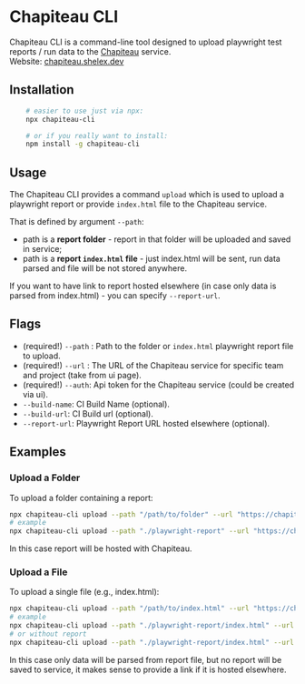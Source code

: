 # Chapiteau CLI

Chapiteau CLI is a command-line tool designed to upload playwright test reports / run data to the [Chapiteau](https://github.com/Shelex/chapiteau) service.  
Website: [chapiteau.shelex.dev](https://chapiteau.shelex.dev/)

## Installation

```bash
    # easier to use just via npx:
    npx chapiteau-cli

    # or if you really want to install:
    npm install -g chapiteau-cli
```

## Usage

The Chapiteau CLI provides a command `upload` which is used to upload a playwright report or provide `index.html` file to the Chapiteau service.

That is defined by argument `--path`:

-   path is a <strong>report folder</strong> - report in that folder will be uploaded and saved in service;
-   path is a <strong>report `index.html` file</strong> - just index.html will be sent, run data parsed and file will be not stored anywhere.

If you want to have link to report hosted elsewhere (in case only data is parsed from index.html) - you can specify `--report-url`.

## Flags

-   (required!) `--path` : Path to the folder or `index.html` playwright report file to upload.
-   (required!) `--url` : The URL of the Chapiteau service for specific team and project (take from ui page).
-   (required!) `--auth`: Api token for the Chapiteau service (could be created via ui).
-   `--build-name`: CI Build Name (optional).
-   `--build-url`: CI Build url (optional).
-   `--report-url`: Playwright Report URL hosted elsewhere (optional).

## Examples

### Upload a Folder

To upload a folder containing a report:

```sh
npx chapiteau-cli upload --path "/path/to/folder" --url "https://chapiteau.shelex.dev/teamId/projectId" --auth "your_api_token"
# example
npx chapiteau-cli upload --path "./playwright-report" --url "https://chapiteau.shelex.dev/api/teams/870ddb60-b3ac-4bea-8f83-94c2d6577650/5d2f0dcb-4c4c-49f5-b14d-28b689c5fd54" --auth "fb8c36be-5923-4bae-bcc3-3a16090c9561"
```

In this case report will be hosted with Chapiteau.

### Upload a File

To upload a single file (e.g., index.html):

```sh
npx chapiteau-cli upload --path "/path/to/index.html" --url "https://chapiteau.shelex.dev/teamId/projectId" --auth "your_api_token" --report-url "https://github.pages.or.other.url"
# example
npx chapiteau-cli upload --path "./playwright-report/index.html" --url "https://chapiteau.shelex.dev/api/teams/870ddb60-b3ac-4bea-8f83-94c2d6577650/5d2f0dcb-4c4c-49f5-b14d-28b689c5fd54" --auth "fb8c36be-5923-4bae-bcc3-3a16090c9561" --report-url "https://shelex.github.io/pw-tests-with-gh-pages/5"
# or without report
npx chapiteau-cli upload --path "./playwright-report/index.html" --url "https://chapiteau.shelex.dev/api/teams/870ddb60-b3ac-4bea-8f83-94c2d6577650/5d2f0dcb-4c4c-49f5-b14d-28b689c5fd54" --auth "fb8c36be-5923-4bae-bcc3-3a16090c9561"
```

In this case only data will be parsed from report file, but no report will be saved to service, it makes sense to provide a link if it is hosted elsewhere.
